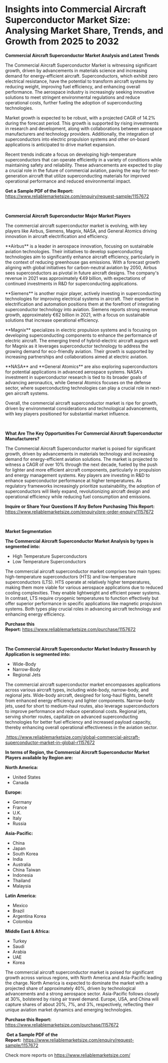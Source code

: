 <p><h1>Insights into Commercial Aircraft Superconductor Market Size: Analysing Market Share, Trends, and Growth from 2025 to 2032</h1></p><p><strong>Commercial Aircraft Superconductor Market Analysis and Latest Trends</strong></p>
<p><p>The Commercial Aircraft Superconductor Market is witnessing significant growth, driven by advancements in materials science and increasing demand for energy-efficient aircraft. Superconductors, which exhibit zero electrical resistance, have the potential to transform aircraft systems by reducing weight, improving fuel efficiency, and enhancing overall performance. The aerospace industry is increasingly seeking innovative solutions to meet stringent environmental regulations and reduce operational costs, further fueling the adoption of superconducting technologies.</p><p>Market growth is expected to be robust, with a projected CAGR of 14.2% during the forecast period. This growth is supported by rising investments in research and development, along with collaborations between aerospace manufacturers and technology providers. Additionally, the integration of superconductors into electric propulsion systems and other on-board applications is anticipated to drive market expansion.</p><p>Recent trends indicate a focus on developing high-temperature superconductors that can operate efficiently in a variety of conditions while maintaining safety and reliability. These advancements are expected to play a crucial role in the future of commercial aviation, paving the way for next-generation aircraft that utilize superconducting materials for improved operational performance and reduced environmental impact.</p></p>
<p><strong>Get a Sample PDF of the Report:&nbsp;</strong> <a href="https://www.reliablemarketsize.com/enquiry/request-sample/1157672?utm_campaign=2337&utm_medium=2&utm_source=Github&utm_content=ia&utm_term=02042025&utm_id=commercial-aircraft-superconductor">https://www.reliablemarketsize.com/enquiry/request-sample/1157672</a></p>
<p>&nbsp;</p>
<p><strong>Commercial Aircraft Superconductor Major Market Players</strong></p>
<p><p>The commercial aircraft superconductor market is evolving, with key players like Airbus, Siemens, Magnix, NASA, and General Atomics driving innovation in aircraft electrification and efficiency. </p><p>**Airbus** is a leader in aerospace innovation, focusing on sustainable aviation technologies. Their initiatives to develop superconducting technologies aim to significantly enhance aircraft efficiency, particularly in the context of reducing greenhouse gas emissions. With a forecast growth aligning with global initiatives for carbon-neutral aviation by 2050, Airbus sees superconductors as pivotal in future aircraft designs. The company's revenue in 2021 was approximately €49 billion, with expectations of continued investments in R&D for superconducting applications.</p><p>**Siemens** is another major player, actively investing in superconducting technologies for improving electrical systems in aircraft. Their expertise in electrification and automation positions them at the forefront of integrating superconductor technology into aviation. Siemens reports strong revenue growth, approximately €62 billion in 2021, with a focus on sustainable solutions that increase operational efficiency.</p><p>**Magnix** specializes in electric propulsion systems and is focusing on developing superconducting components to enhance the performance of electric aircraft. The emerging trend of hybrid-electric aircraft augurs well for Magnix as it leverages superconductor technology to address the growing demand for eco-friendly aviation. Their growth is supported by increasing partnerships and collaborations aimed at electric aviation.</p><p>**NASA** and **General Atomics** are also exploring superconductors for potential applications in advanced aerospace systems. NASA's investment in superconductor research is tied to its broader goals of advancing aeronautics, while General Atomics focuses on the defense sector, where superconducting technologies can play a crucial role in next-gen aircraft systems.</p><p>Overall, the commercial aircraft superconductor market is ripe for growth, driven by environmental considerations and technological advancements, with key players positioned for substantial market influence.</p></p>
<p>&nbsp;</p>
<p><strong>What Are The Key Opportunities For Commercial Aircraft Superconductor Manufacturers?</strong></p>
<p><p>The Commercial Aircraft Superconductor market is poised for significant growth, driven by advancements in materials technology and increasing demand for energy-efficient aviation solutions. The market is projected to witness a CAGR of over 10% through the next decade, fueled by the push for lighter and more efficient aircraft components, particularly in propulsion and energy management systems. Key players are investing in R&D to enhance superconductor performance at higher temperatures. As regulatory frameworks increasingly prioritize sustainability, the adoption of superconductors will likely expand, revolutionizing aircraft design and operational efficiency while reducing fuel consumption and emissions.</p></p>
<p><strong>Inquire or Share Your Questions If Any Before Purchasing This Report:</strong> <a href="https://www.reliablemarketsize.com/enquiry/pre-order-enquiry/1157672?utm_campaign=2337&utm_medium=2&utm_source=Github&utm_content=ia&utm_term=02042025&utm_id=commercial-aircraft-superconductor">https://www.reliablemarketsize.com/enquiry/pre-order-enquiry/1157672</a></p>
<p>&nbsp;</p>
<p><strong>Market Segmentation</strong></p>
<p><strong>The Commercial Aircraft Superconductor Market Analysis by types is segmented into:</strong></p>
<p><ul><li>High Temperature Superconductors</li><li>Low Temperature Superconductors</li></ul></p>
<p><p>The commercial aircraft superconductor market comprises two main types: high-temperature superconductors (HTS) and low-temperature superconductors (LTS). HTS operate at relatively higher temperatures, making them more viable for various aerospace applications due to reduced cooling complexities. They enable lightweight and efficient power systems. In contrast, LTS require cryogenic temperatures to function effectively but offer superior performance in specific applications like magnetic propulsion systems. Both types play crucial roles in advancing aircraft technology and enhancing energy efficiency.</p></p>
<p><strong>Purchase this Report:&nbsp;</strong><a href="https://www.reliablemarketsize.com/purchase/1157672?utm_campaign=2337&utm_medium=2&utm_source=Github&utm_content=ia&utm_term=02042025&utm_id=commercial-aircraft-superconductor">https://www.reliablemarketsize.com/purchase/1157672</a></p>
<p>&nbsp;</p>
<p><strong>The Commercial Aircraft Superconductor Market Industry Research by Application is segmented into:</strong></p>
<p><ul><li>Wide-Body</li><li>Narrow-Body</li><li>Regional Jets</li></ul></p>
<p><p>The commercial aircraft superconductor market encompasses applications across various aircraft types, including wide-body, narrow-body, and regional jets. Wide-body aircraft, designed for long-haul flights, benefit from enhanced energy efficiency and lighter components. Narrow-body jets, used for short to medium-haul routes, also leverage superconductors to improve performance and reduce operational costs. Regional jets, serving shorter routes, capitalize on advanced superconducting technologies for better fuel efficiency and increased payload capacity, thereby enhancing overall operational effectiveness in the aviation sector.</p></p>
<p><a href="https://www.reliablemarketsize.com/global-commercial-aircraft-superconductor-market-in-global-r1157672?utm_campaign=2337&utm_medium=2&utm_source=Github&utm_content=ia&utm_term=02042025&utm_id=commercial-aircraft-superconductor">&nbsp;https://www.reliablemarketsize.com/global-commercial-aircraft-superconductor-market-in-global-r1157672</a></p>
<p><strong>In terms of Region, the Commercial Aircraft Superconductor Market Players available by Region are:</strong></p>
<p>
    <p> <strong> North America: </strong>
        <ul>
            <li>United States</li>
            <li>Canada</li>
        </ul>
        </p> 
    <p> <strong> Europe: </strong>
        <ul>
            <li>Germany</li>
            <li>France</li>
            <li>U.K.</li>
            <li>Italy</li>
            <li>Russia</li>
        </ul>
        </p> 
    <p> <strong> Asia-Pacific: </strong>
        <ul>
            <li>China</li>
            <li>Japan</li>
            <li>South Korea</li>
            <li>India</li>
            <li>Australia</li>
            <li>China Taiwan</li>
            <li>Indonesia</li>
            <li>Thailand</li>
            <li>Malaysia</li>
        </ul>
        </p> 
    <p> <strong> Latin America: </strong>
        <ul>
            <li>Mexico</li>
            <li>Brazil</li>
            <li>Argentina Korea</li>
            <li>Colombia</li>
        </ul>
        </p> 
    <p> <strong> Middle East & Africa: </strong>
        <ul>
            <li>Turkey</li>
            <li>Saudi</li>
            <li>Arabia</li>
            <li>UAE</li>
            <li>Korea</li>
        </ul>
    </p>
    </p>
<p><p>The commercial aircraft superconductor market is poised for significant growth across various regions, with North America and Asia-Pacific leading the charge. North America is expected to dominate the market with a projected share of approximately 40%, driven by technological advancements and a strong aerospace sector. Asia-Pacific follows closely at 30%, bolstered by rising air travel demand. Europe, USA, and China will capture shares of about 20%, 7%, and 3%, respectively, reflecting their unique aviation market dynamics and emerging technologies.</p></p>
<p><strong>Purchase this Report: </strong><a href="https://www.reliablemarketsize.com/purchase/1157672?utm_campaign=2337&utm_medium=2&utm_source=Github&utm_content=ia&utm_term=02042025&utm_id=commercial-aircraft-superconductor">https://www.reliablemarketsize.com/purchase/1157672</a></p>
<p>&nbsp;<strong>Get a Sample PDF of the Report:&nbsp;&nbsp;</strong><a href="https://www.reliablemarketsize.com/enquiry/request-sample/1157672?utm_campaign=2337&utm_medium=2&utm_source=Github&utm_content=ia&utm_term=02042025&utm_id=commercial-aircraft-superconductor">https://www.reliablemarketsize.com/enquiry/request-sample/1157672</a></p>
<p><strong></strong></p>
<p>Check more reports on <a href="https://www.reliablemarketsize.com/?utm_campaign=2337&utm_medium=2&utm_source=Github&utm_content=ia&utm_term=02042025&utm_id=commercial-aircraft-superconductor">https://www.reliablemarketsize.com/</a></p>